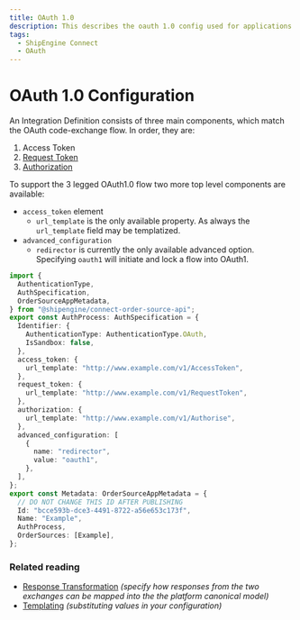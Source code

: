 ```yaml
---
title: OAuth 1.0
description: This describes the oauth 1.0 config used for applications
tags:
  - ShipEngine Connect
  - OAuth
---
```


# OAuth 1.0 Configuration
An Integration Definition consists of three main components, which match the
OAuth code-exchange flow. In order, they are:

1. Access Token
1. [Request Token](./flow/request-token.md)
1. [Authorization](./flow/authorization.md)


To support the 3 legged OAuth1.0 flow two more top level components are available:

- `access_token` element
  - `url_template` is the only available property. As always the `url_template` field may be templatized.
- `advanced_configuration`
  - `redirector` is currently the only available advanced option. Specifying `oauth1` will initiate and lock a flow into OAuth1.

```typescript
import {
  AuthenticationType,
  AuthSpecification,
  OrderSourceAppMetadata,
} from "@shipengine/connect-order-source-api";
export const AuthProcess: AuthSpecification = {
  Identifier: {
    AuthenticationType: AuthenticationType.OAuth,
    IsSandbox: false,
  },
  access_token: {
    url_template: "http://www.example.com/v1/AccessToken",
  },
  request_token: {
    url_template: "http://www.example.com/v1/RequestToken",
  },
  authorization: {
    url_template: "http://www.example.com/v1/Authorise",
  },
  advanced_configuration: [
    {
      name: "redirector",
      value: "oauth1",
    },
  ],
};
export const Metadata: OrderSourceAppMetadata = {
  // DO NOT CHANGE THIS ID AFTER PUBLISHING
  Id: "bcce593b-dce3-4491-8722-a56e653c173f",
  Name: "Example",
  AuthProcess,
  OrderSources: [Example],
};
```
### Related reading
- [Response Transformation](./advanced/response-transformation.md) *(specify how responses from the two exchanges can be mapped into the the platform canonical model)*
- [Templating](./templating/index.md) *(substituting values in your configuration)*
